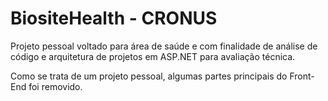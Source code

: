 # BiositeHealth - CRONUS

Projeto pessoal voltado para área de saúde e com finalidade de análise de código e arquitetura de projetos em ASP.NET para avaliação técnica.

Como se trata de um projeto pessoal, algumas partes principais do Front-End foi removido.


